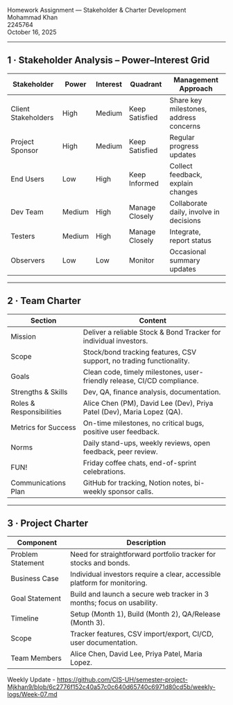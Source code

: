 Homework Assignment — Stakeholder & Charter Development  
Mohammad Khan  
2245764  
October 16, 2025

---

## 1 · Stakeholder Analysis – Power–Interest Grid

| Stakeholder         | Power   | Interest | Quadrant         | Management Approach                      |
|---------------------|---------|----------|------------------|------------------------------------------|
| Client Stakeholders | High    | Medium   | Keep Satisfied   | Share key milestones, address concerns   |
| Project Sponsor     | High    | Medium   | Keep Satisfied   | Regular progress updates                 |
| End Users           | Low     | High     | Keep Informed    | Collect feedback, explain changes        |
| Dev Team            | Medium  | High     | Manage Closely   | Collaborate daily, involve in decisions  |
| Testers             | Medium  | High     | Manage Closely   | Integrate, report status                 |
| Observers           | Low     | Low      | Monitor          | Occasional summary updates               |

---

## 2 · Team Charter

| Section                  | Content                                                                |
|--------------------------|------------------------------------------------------------------------|
| Mission                  | Deliver a reliable Stock & Bond Tracker for individual investors.       |
| Scope                    | Stock/bond tracking features, CSV support, no trading functionality.    |
| Goals                    | Clean code, timely milestones, user-friendly release, CI/CD compliance. |
| Strengths & Skills       | Dev, QA, finance analysis, documentation.                              |
| Roles & Responsibilities | Alice Chen (PM), David Lee (Dev), Priya Patel (Dev), Maria Lopez (QA). |
| Metrics for Success      | On-time milestones, no critical bugs, positive user feedback.           |
| Norms                    | Daily stand-ups, weekly reviews, open feedback, peer review.            |
| FUN!                     | Friday coffee chats, end-of-sprint celebrations.                        |
| Communications Plan      | GitHub for tracking, Notion notes, bi-weekly sponsor calls.             |

---

## 3 · Project Charter

| Component         | Description                                                                |
|-------------------|----------------------------------------------------------------------------|
| Problem Statement | Need for straightforward portfolio tracker for stocks and bonds.            |
| Business Case     | Individual investors require a clear, accessible platform for monitoring.   |
| Goal Statement    | Build and launch a secure web tracker in 3 months; focus on usability.      |
| Timeline          | Setup (Month 1), Build (Month 2), QA/Release (Month 3).                     |
| Scope             | Tracker features, CSV import/export, CI/CD, user documentation.             |
| Team Members      | Alice Chen, David Lee, Priya Patel, Maria Lopez.                            |

Weekly Update - https://github.com/CIS-UH/semester-project-Mjkhan9/blob/6c2776f152c40a57c0c640d65740c6971d80cd5b/weekly-logs/Week-07.md
